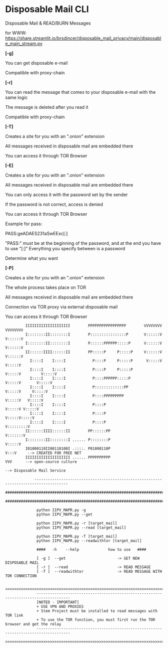 # Disposable Mail CLI
Disposable Mail & READ/BURN Messages

for WWW:
https://share.streamlit.io/brsdincer/disposable_mail_privacy/main/disposable_main_stream.py

**[-g]**

You can get disposable e-mail

Compatible with proxy-chain



**[-r]**

You can read the message that comes to your disposable e-mail with the same logic

The message is deleted after you read it

Compatible with proxy-chain



**[-T]**

Creates a site for you with an ".onion" extension

All messages received in disposable mail are embedded there

You can access it through TOR Browser



**[-E]**

Creates a site for you with an ".onion" extension

All messages received in disposable mail are embedded there

You can only access it with the password set by the sender

If the password is not correct, access is denied

You can access it through TOR Browser



Example for pass:

PASS:geADAES231aSwEExc[:]

"PASS:" must be at the beginning of the password, and at the end you have to use "[:]" Everything you specify between is a password

Determine what you want



**[-P]**

Creates a site for you with an ".onion" extension

The whole process takes place on TOR

All messages received in disposable mail are embedded there

Connection via TOR proxy via external disposable mail

You can access it through TOR Browser

                  
                  
             IIIIIIIIIIIIIIIIIIII        PPPPPPPPPPPPPPPPP        VVVVVVVV           VVVVVVVV
             I::::::::II::::::::I        P::::::::::::::::P       V::::::V           V::::::V
             I::::::::II::::::::I        P::::::PPPPPP:::::P      V::::::V           V::::::V
             II::::::IIII::::::II        PP:::::P     P:::::P     V::::::V           V::::::V
               I::::I    I::::I            P::::P     P:::::P      V:::::V           V:::::V 
               I::::I    I::::I            P::::P     P:::::P       V:::::V         V:::::V  
               I::::I    I::::I            P::::PPPPPP:::::P         V:::::V       V:::::V   
               I::::I    I::::I            P:::::::::::::PP           V:::::V     V:::::V    
               I::::I    I::::I            P::::PPPPPPPPP              V:::::V   V:::::V     
               I::::I    I::::I            P::::P                       V:::::V V:::::V      
               I::::I    I::::I            P::::P                        V:::::V:::::V       
               I::::I    I::::I            P::::P                         V:::::::::V        
             II::::::IIII::::::II        PP::::::PP                        V:::::::V         
             I::::::::II::::::::I ...... P::::::::P                         V:::::V          
             I01000110II00110100I .::::. P01000110P                          V:::V     --> CREATED FOR FREE NET
             IIIIIIIIIIIIIIIIIIII ...... PPPPPPPPPP                           VVV      --> open-source culture
                                                                                       --> Disposable Mail Service
                  
                 -------------------------------------------------------------------------------------
                 ############################################################################################################
                 ############################################################################################################
                  
                  python IIPV_MAPR.py -g
                  python IIPV_MAPR.py --get
                 
                  python IIPV_MAPR.py -r [target_mail]
                  python IIPV_MAPR.py --read [target_mail]
                  
                  python IIPV_MAPR.py -T [target_mail]
                  python IIPV_MAPR.py --readwithtor [target_mail]
                  
                  ####   -h    --help             how to use   ####
                  
                  [ -g ]  --get                       -> GET NEW DISPOSABLE MAIL
                  [ -r ]  --read                      -> READ MESSAGE
                  [ -T ]  --readwithtor               -> READ MESSAGE WITH TOR CONNECTION
                  
                  <<<<<<<<<<<<<<<<<<<<<<<<<<<<<<<<<<<<<<<<<<<<<<<<<<<<<<<<<<<<<<<<<<<<<<<<<<<<<<<<<<<<<
                  -------------------------------------------------------------------------------------
                  [NOTED - IMPORTANT]
                  + USE VPN AND PROXIES
                  + Stem Project must be installed to read messages with TOR link
                  + To use the TOR function, you must first run the TOR browser and get the relay
                  -------------------------------------------------------------------------------------
                  >>>>>>>>>>>>>>>>>>>>>>>>>>>>>>>>>>>>>>>>>>>>>>>>>>>>>>>>>>>>>>>>>>>>>>>>>>>>>>>>>>>>>
                  
                  
